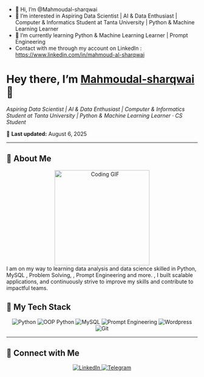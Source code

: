 - 👋 Hi, I’m @Mahmoudal-sharqwai
- 👀 I’m interested in Aspiring Data Scientist | AI & Data Enthusiast | Computer & Informatics Student at Tanta University | Python & Machine Learning Learner
- 🌱 I’m currently learning Python & Machine Learning Learner | Prompt Engineering 
- Contact with me through my account on LinkedIn : https://www.linkedin.com/in/mahmoud-al-sharqwai

<!-- ========================= -->
<!--      Mahmoudal-sharqwai     -->
<!-- ========================= -->


<p align="center">
  <h1>Hey there, I’m <a href="https://Mahmoudal-sharqwai.vercel.app/">Mahmoudal-sharqwai</a> 👋</h1>
  <p><em>Aspiring Data Scientist | AI & Data Enthusiast | Computer & Informatics Student at Tanta University | Python & Machine Learning Learner · CS Student </em></p>
  <p>📅 <strong>Last updated:</strong> August 6, 2025</p>
</p>

---
## 🚀 About Me

<div align="center">
<img  src="https://c.tenor.com/_DOBjnGspYAAAAAM/code-coding.gif" width="250" alt="Coding GIF" style="z-index:99;"/>
</div>
  <div align="left">
    I am on my way to learning data analysis and data science skilled in Python, MySQL , Problem Solving, , Prompt Engineering and more. , I built scalable applications, and continuously strive to improve my skills and contribute to impactful teams.
  </div>

## 🔧 My Tech Stack
<p align="center">
  <img src="https://img.shields.io/badge/Python-F7DF1E?logo=Python&logoColor=black" alt="Python"/>
  <img src="https://img.shields.io/badge/OOP Python-3178C6?logo=OOP Python&logoColor=white" alt="OOP Python"/>
  <img src="https://img.shields.io/badge/MySQL-4479A1?logo=mysql&logoColor=fff" alt="MySQL"/>
  <img src="https://img.shields.io/badge/Prompt Engineering-339933?logo=Prompt Engineering&logoColor=white" alt="Prompt Engineering"/>
  <img src="https://img.shields.io/badge/WordPress-%2321759B.svg?logo=wordpress&logoColor=white" alt="Wordpress"/>
  <img src="https://img.shields.io/badge/Git-F05032?logo=git&logoColor=white" alt="Git"/>
</p>

---

## 🔗 Connect with Me

<p align="center">
  <a href="https://www.linkedin.com/in/mahmoud-al-sharqwai">
    <img src="https://img.shields.io/badge/LinkedIn-0077B5?logo=linkedin&logoColor=white" alt="LinkedIn"/>
  </a>
  <a href="https://t.me/@mahmoud_nadr">
    <img src="https://img.shields.io/badge/Telegram-0088CC?logo=telegram&logoColor=white" alt="Telegram"/>
  </a>
</p>
